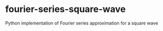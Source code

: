 # fourier-series-square-wave
Python implementation of Fourier series approximation for a square wave
